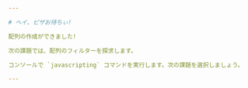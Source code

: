```yaml
---

# ヘイ、ピザお待ちぃ!

配列の作成ができました!

次の課題では、配列のフィルターを探求します。

コンソールで `javascripting` コマンドを実行します。次の課題を選択しましょう。

---
```


